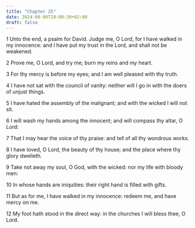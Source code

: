 ```yaml
---
title: "Chapter 25"
date: 2024-09-06T20:00:30+02:00
draft: false
---
```



1 Unto the end, a psalm for David. Judge me, O Lord, for I have walked in my innocence: and I have put my trust in the Lord, and shall not be weakened.

2 Prove me, O Lord, and try me; burn my reins and my heart.

3 For thy mercy is before my eyes; and I am well pleased with thy truth.

4 I have not sat with the council of vanity: neither will I go in with the doers of unjust things.

5 I have hated the assembly of the malignant; and with the wicked I will not sit.

6 I will wash my hands among the innocent; and will compass thy altar, O Lord:

7 That I may hear the voice of thy praise: and tell of all thy wondrous works.

8 I have loved, O Lord, the beauty of thy house; and the place where thy glory dwelleth.

9 Take not away my soul, O God, with the wicked: nor my life with bloody men:

10 In whose hands are iniquities: their right hand is filled with gifts.

11 But as for me, I have walked in my innocence: redeem me, and have mercy on me.

12 My foot hath stood in the direct way: in the churches I will bless thee, O Lord.

